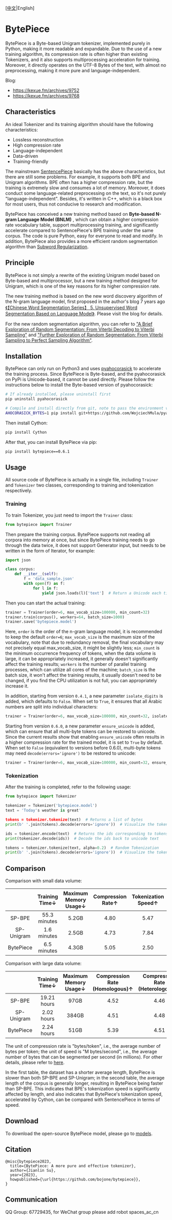 [[中文](https://github.com/bojone/bytepiece/blob/main/README.md)|English]

# BytePiece
BytePiece is a Byte-based Unigram tokenizer, implemented purely in Python, making it more readable and expandable. Due to the use of a new training algorithm, its compression rate is often higher than existing Tokenizers, and it also supports multiprocessing acceleration for training. Moreover, it directly operates on the UTF-8 Bytes of the text, with almost no preprocessing, making it more pure and language-independent.

Blog: 
- https://kexue.fm/archives/9752
- https://kexue.fm/archives/9768

## Characteristics

An ideal Tokenizer and its training algorithm should have the following characteristics:
- Lossless reconstruction
- High compression rate
- Language-independent
- Data-driven
- Training-friendly

The mainstream [SentencePiece](https://github.com/google/sentencepiece) basically has the above characteristics, but there are still some problems. For example, it supports both BPE and Unigram algorithms. BPE often has a higher compression rate, but the training is extremely slow and consumes a lot of memory. Moreover, it does conduct some language-related preprocessing on the text, so it's not purely "language-independent". Besides, it's written in C++, which is a black box for most users, thus not conducive to research and modification.

BytePiece has conceived a new training method based on **Byte-based N-gram Language Model (BNLM)** , which can obtain a higher compression rate vocabulary table, support multiprocessing training, and significantly accelerate compared to SentencePiece's BPE training under the same corpus. The code is pure Python, easy for everyone to read and modify. In addition, BytePiece also provides a more efficient random segmentation algorithm than [Subword Regularization](https://arxiv.org/abs/1804.10959).

## Principle

BytePiece is not simply a rewrite of the existing Unigram model based on Byte-based and multiprocessor, but a new training method designed for Unigram, which is one of the key reasons for its higher compression rate.

The new training method is based on the new word discovery algorithm of the N-gram language model, first proposed in the author's blog 7 years ago [《【Chinese Word Segmentation Series】 5. Unsupervised Word Segmentation Based on Language Model》](https://kexue.fm/archives/3956). Please visit the blog for details.

For the new random segmentation algorithm, you can refer to ["A Brief Exploration of Random Segmentation: From Viterbi Decoding to Viterbi Sampling"](https://kexue.fm/archives/9768) and ["Further Exploration of Random Segmentation: From Viterbi Sampling to Perfect Sampling Algorithm"](https://kexue.fm/archives/9811).

## Installation

BytePiece can only run on Python3 and uses [pyahocorasick](https://github.com/WojciechMula/pyahocorasick) to accelerate the training process. Since BytePiece is Byte-based, and the pyahocorasick on PyPi is Unicode-based, it cannot be used directly. Please follow the instructions below to install the Byte-based version of pyahocorasick:
```bash
# If already installed, please uninstall first
pip uninstall pyahocorasick

# Compile and install directly from git, note to pass the environment variable AHOCORASICK_BYTES
AHOCORASICK_BYTES=1 pip install git+https://github.com/WojciechMula/pyahocorasick.git
```
Then install Cython:
```bash
pip install Cython
```
After that, you can install BytePiece via pip:
```bash
pip install bytepiece==0.6.1
```

## Usage

All source code of BytePiece is actually in a single file, including `Trainer` and `Tokenizer` two classes, corresponding to training and tokenization respectively.

### Training

To train Tokenizer, you just need to import the `Trainer` class:
```python
from bytepiece import Trainer
```
Then prepare the training corpus. BytePiece supports not reading all corpora into memory at once, but since BytePiece training needs to go through the data twice, it does not support Generator input, but needs to be written in the form of Iterator, for example:
```python
import json

class corpus:
    def __iter__(self):
        f = 'data_sample.json'
        with open(f) as f:
            for l in f:
                yield json.loads(l)['text']  # Return a Unicode each time
```
Then you can start the actual training:
```python
trainer = Trainer(order=6, max_vocab_size=100000, min_count=32)
trainer.train(corpus(), workers=64, batch_size=1000)
trainer.save('bytepiece.model')
```
Here, `order` is the order of the n-gram language model, it is recommended to keep the default `order=6`; `max_vocab_size` is the maximum size of the vocabulary, note that due to redundancy removal, the final vocabulary may not precisely equal max_vocab_size, it might be slightly less; `min_count` is the minimum occurrence frequency of tokens, when the data volume is large, it can be appropriately increased, it generally doesn't significantly affect the training results; `workers` is the number of parallel training processes, which can utilize all cores of the machine; `batch_size` is the batch size, it won't affect the training results, it usually doesn't need to be changed, if you find the CPU utilization is not full, you can appropriately increase it.

In addition, starting from version `0.4.1`, a new parameter `isolate_digits` is added, which defaults to `False`. When set to `True`, it ensures that all Arabic numbers are split into individual characters:
```python
trainer = Trainer(order=6, max_vocab_size=100000, min_count=32, isolate_digits=True)
```
Starting from version `0.6.0`, a new parameter `ensure_unicode` is added, which can ensure that all multi-byte tokens can be restored to unicode. Since the current results show that enabling `ensure_unicode` often results in a higher compression rate for the trained model, it is set to `True` by default. When set to `False` (equivalent to versions before 0.6.0), multi-byte tokens may need `decode(errors='ignore')` to be restored to unicode:
```python
trainer = Trainer(order=6, max_vocab_size=100000, min_count=32, ensure_unicode=True)
```

### Tokenization

After the training is completed, refer to the following usage:
```python
from bytepiece import Tokenizer

tokenizer = Tokenizer('bytepiece.model')
text = 'Today's weather is great'

tokens = tokenizer.tokenize(text)  # Returns a list of bytes
print(b' '.join(tokens).decode(errors='ignore'))  # Visualize the tokenization result

ids = tokenizer.encode(text)  # Returns the ids corresponding to tokens
print(tokenizer.decode(ids))  # Decode the ids back to unicode text

tokens = tokenizer.tokenize(text, alpha=0.2)  # Random Tokenization
print(b' '.join(tokens).decode(errors='ignore'))  # Visualize the tokenization result
```

## Comparison

Comparison with small data volume:

|  | Training Time↓ | Maximum Memory Usage↓ | Compression Rate↑ | Tokenization Speed↑ |
| :----: | :----: | :----: | :----: | :----: |
| SP-BPE | 55.3 minutes | 5.2GB | 4.80 | 5.47 |
| SP-Unigram | 1.6 minutes | 2.5GB | 4.73 | 7.84 |
| BytePiece | 6.5 minutes | 4.3GB | 5.05 | 2.50 |

Comparison with large data volume:

|  | Training Time↓ | Maximum Memory Usage↓ | Compression Rate (Homologous)↑ | Compression Rate (Heterologous)↑ | Tokenization Speed↑ |
| :----: | :----: | :----: | :----: | :----: | :----: |
| SP-BPE | 19.21 hours | 97GB | 4.52 | 4.46 | 1.27 |
| SP-Unigram | 2.02 hours | 384GB | 4.51 | 4.48 | 5.55 |
| BytePiece | 2.24 hours | 51GB | 5.39 | 4.51 | 1.92 |

The unit of compression rate is "bytes/token", i.e., the average number of bytes per token; the unit of speed is "M bytes/second", i.e., the average number of bytes that can be segmented per second (in millions). For other details, please refer to [here](https://kexue.fm/archives/9752#%E6%95%88%E6%9E%9C%E6%B5%8B%E8%AF%95).

In the first table, the dataset has a shorter average length, BytePiece is slower than both SP-BPE and SP-Unigram; in the second table, the average length of the corpus is generally longer, resulting in BytePiece being faster than SP-BPE. This indicates that BPE's tokenization speed is significantly affected by length, and also indicates that BytePiece's tokenization speed, accelerated by Cython, can be compared with SentencePiece in terms of speed.

## Download

To download the open-source BytePiece model, please go to [models](https://github.com/bojone/bytepiece/tree/main/models).

## Citation

```
@misc{bytepiece2023,
  title={BytePiece: A more pure and effective tokenizer},
  author={Jianlin Su},
  year={2023},
  howpublished={\url{https://github.com/bojone/bytepiece}},
}
```

## Communication
QQ Group: 67729435, for WeChat group please add robot spaces_ac_cn
